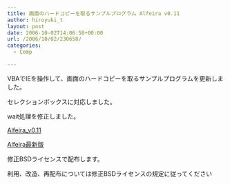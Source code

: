 ```yaml
---
title: 画面のハードコピーを取るサンプルプログラム Alfeira v0.11
author: hiroyuki_t
layout: post
date: 2006-10-02T14:06:58+00:00
url: /2006/10/02/230658/
categories:
  - Comp

---
```

<div class="section">
  <p>
    VBAでIEを操作して、画面のハードコピーを取るサンプルプログラムを更新しました。
  </p>
  
  <p>
    セレクションボックスに対応しました。
  </p>
  
  <p>
    wait処理を修正しました。
  </p>
  
  <p>
  </p>
  
  <p>
    <a href="http://tflare.com/taki/comp/archive/Alfeira_v0.11.zip" target="_blank">Alfeira_v0.11</a>
  </p>
  
  <p>
    <a href="http://tflare.com/taki/comp/Alfeira.html" target="_blank">Alfeira最新版</a>
  </p>
  
  <p>
    修正BSDライセンスで配布します。
  </p>
  
  <p>
    利用、改造、再配布については修正BSDライセンスの規定に従ってください
  </p>
</div>